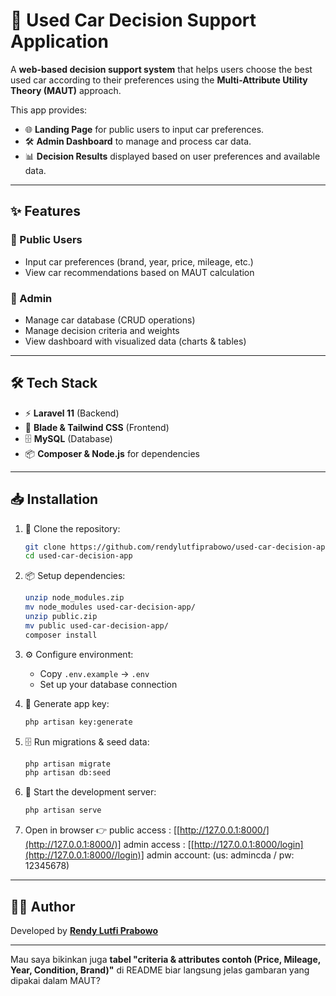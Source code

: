 # 🚗 Used Car Decision Support Application

A **web-based decision support system** that helps users choose the best used car according to their preferences using the **Multi-Attribute Utility Theory (MAUT)** approach.

This app provides:

* 🌐 **Landing Page** for public users to input car preferences.
* 🛠️ **Admin Dashboard** to manage and process car data.
* 📊 **Decision Results** displayed based on user preferences and available data.

---

## ✨ Features

### 👤 Public Users

* Input car preferences (brand, year, price, mileage, etc.)
* View car recommendations based on MAUT calculation

### 🔑 Admin

* Manage car database (CRUD operations)
* Manage decision criteria and weights
* View dashboard with visualized data (charts & tables)

---

## 🛠️ Tech Stack

* ⚡ **Laravel 11** (Backend)
* 🎨 **Blade & Tailwind CSS** (Frontend)
* 🗄️ **MySQL** (Database)
* 📦 **Composer & Node.js** for dependencies

---

## 📥 Installation

1. 📂 Clone the repository:

   ```bash
   git clone https://github.com/rendylutfiprabowo/used-car-decision-app.git
   cd used-car-decision-app
   ```

2. 📦 Setup dependencies:

   ```bash
   unzip node_modules.zip 
   mv node_modules used-car-decision-app/
   unzip public.zip
   mv public used-car-decision-app/
   composer install
   ```

3. ⚙️ Configure environment:

   * Copy `.env.example` → `.env`
   * Set up your database connection

4. 🔑 Generate app key:

   ```bash
   php artisan key:generate
   ```

5. 🗄️ Run migrations & seed data:

   ```bash
   php artisan migrate
   php artisan db:seed
   ```

6. 🚀 Start the development server:

   ```bash
   php artisan serve
   ```

7. Open in browser 👉
   public access : [[http://127.0.0.1:8000/](http://127.0.0.1:8000/)]
   admin access : [[http://127.0.0.1:8000/login](http://127.0.0.1:8000//login)]
   admin account: (us: admincda / pw: 12345678)
---
 

## 👨‍💻 Author

Developed by [**Rendy Lutfi Prabowo**](https://github.com/rendylutfiprabowo)

---

Mau saya bikinkan juga **tabel "criteria & attributes contoh (Price, Mileage, Year, Condition, Brand)"** di README biar langsung jelas gambaran yang dipakai dalam MAUT?

